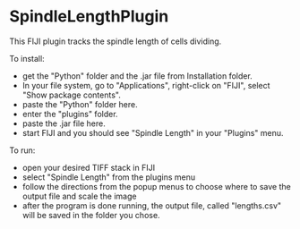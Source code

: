 # SpindleLengthPlugin

This FIJI plugin tracks the spindle length of cells dividing. 

To install:
- get the "Python" folder and the .jar file from Installation folder.
- In your file system, go to "Applications", right-click on "FIJI", select "Show package contents".
- paste the "Python" folder here.
- enter the "plugins" folder.
- paste the .jar file here.
- start FIJI and you should see "Spindle Length" in your "Plugins" menu. 

To run:
- open your desired TIFF stack in FIJI
- select "Spindle Length" from the plugins menu
- follow the directions from the popup menus to choose where to save the output file and scale the image
- after the program is done running, the output file, called "lengths.csv" will be saved in the folder you chose.
